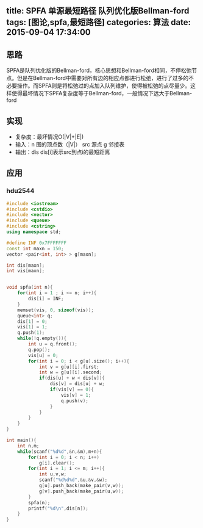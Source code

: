 title: SPFA 单源最短路径 队列优化版Bellman-ford
tags: [图论,spfa,最短路径]
categories: 算法
date: 2015-09-04 17:34:00
---

## 思路

SPFA是队列优化版的Bellman-ford，核心思想和Bellman-ford相同，不停松弛节点。但是在Bellman-ford中需要对所有边的相应点都进行松弛，进行了过多的不必要操作。而SPFA则是将松弛过的点加入队列维护，使得被松弛的点尽量少。这样使得最坏情况下SPFA复杂度等于Bellman-ford，一般情况下远大于Bellman-ford

<!-- more -->

## 实现

*   复杂度：最坏情况O(|V|+|E|)
*   输入：n 图的顶点数（|V|）
    src 源点
    g 邻接表
*   输出：dis dis[i]表示src到点i的最短距离

## 应用

### hdu2544
```cpp
#include <iostream>
#include <cstdio>
#include <vector>
#include <queue>
#include <cstring>
using namespace std;

#define INF 0x7FFFFFFF   
const int maxn = 150;
vector <pair<int, int> > g[maxn];

int dis[maxn];
int vis[maxn];


void spfa(int n){
    for(int i = 1 ; i <= n; i++){
        dis[i] = INF;
    }
    memset(vis, 0, sizeof(vis));
    queue<int> q;
    dis[1] = 0;
    vis[1] = 1;
    q.push(1);
    while(!q.empty()){
        int u = q.front();
        q.pop();
        vis[u] = 0;
        for(int i = 0; i < g[u].size(); i++){
            int v = g[u][i].first;
            int w = g[u][i].second;
            if(dis[u] + w < dis[v]){
                dis[v] = dis[u] + w;
                if(vis[v] == 0){
                    vis[v] = 1;
                    q.push(v);
                }
            }
        }
    }
}

int main(){
    int n,m;
    while(scanf("%d%d",&n,&m),m+n){
        for(int i = 0; i < n; i++)
            g[i].clear();
        for(int i = 1; i <= m; i++){
            int u,v,w;
            scanf("%d%d%d",&u,&v,&w);
            g[u].push_back(make_pair(v,w));
            g[v].push_back(make_pair(u,w));
        }
        spfa(n);
        printf("%d\n",dis[n]);
    }
}
```
    
